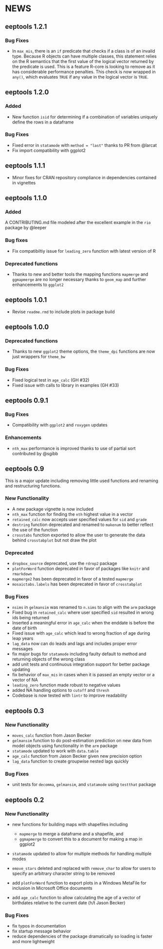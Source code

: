 # NEWS

## eeptools 1.2.1

### Bug Fixes

- In `max_mis`, there is an `if` predicate that checks if a class is of an
invalid type. Because R objects can have multiple classes, this statement relies
on the R semantics that the first value of the logical vector returned by the
predicate is used. This is a feature R-core is looking to remove as it has
considerable performance penalties. This check is now wrapped in `any()`, which
evaluates `TRUE` if any value in the logical vector is `TRUE`.

## eeptools 1.2.0

### Added

- New function `isid` for determining if a combination of variables uniquely define 
the rows in a dataframe

### Bug Fixes
- Fixed error in `statamode` with `method = "last"` thanks to PR from @larcat
- Fix import compatibility with ggplot2

## eeptools 1.1.1

- Minor fixes for CRAN repository compliance in dependencies contained in vignettes

## eeptools 1.1.0

### Added
A CONTRIBUTING.md file modeled after the excellent example in the `rio` package 
by @leeper

### Bug fixes
- Fix compatibiltiy issue for `leading_zero` function with latest version of R

### Deprecated functions
- Thanks to new and better tools the mapping functions `mapmerge` and `ggmapmerge` 
are no longer necessary thanks to `geom_map` and further enhancements to 
`ggplot2`

## eeptools 1.0.1

- Revise `readme.rmd` to include plots in package build

## eeptools 1.0.0

### Deprecated functions
- Thanks to new `ggplot2` theme options, the `theme_dpi` functions are now just 
wrappers for `theme_bw`

### Bug Fixes

- Fixed logical test in `age_calc` (GH #32)
- Fixed issue with calls to library in examples (GH #33)

## eeptools 0.9.1

### Bug Fixes
- Compatibility with `ggplot2` and `roxygen` updates

### Enhancements
- `nth_max`  performance is improved thanks to use of partial sort contributed by @sgibb

## eeptools 0.9

This is a major update including removing little used functions and renaming 
and restructuring functions.

### New Functionality
- A new package vignette is now included
- `nth_max` function for finding the `nth` highest value in a vector
- `retained_calc` now accepts user specified values for `sid` and `grade`
- `destring` function deprecated and renamed to `makenum` to better reflect the 
use of the function
- `crosstabs` function exported to allow the user to generate the data behind 
`crosstabplot` but not draw the plot

### Deprecated
- `dropbox_source` deprecated, use the `rdrop2` package
- `plotForWord` function deprecated in favor of packages like `knitr` and `rmarkdown`
- `mapmerge2` has been deprecated in favor of a tested `mapmerge`
- `mosaictabs.labels` has been deprecated in favor of `crosstabplot`

### Bug Fixes
- `nsims` in `gelmansim` was renamed to `n.sims` to align with the `arm` package
- Fixed bug in `retained_calc` where user specified `sid` resulted in wrong 
ids being returned
- Inserted a meaningful error in `age_calc` when the enddate is before the date 
of birth
- Fixed issue with `age_calc` which lead to wrong fraction of age during leap 
years
- `lag_data` now can do leads and lags and includes proper error messages
- fix major bugs for `statamode` including faulty default to method and returning
objects of the wrong class
- add unit tests and continuous integration support for better package updating
- fix behavior of `max_mis` in cases when it is passed an empty vector or a 
vector of NA
- `leading_zero` function made robust to negative values
- added NA handling options to `cutoff` and `thresh`
- Codebase is now tested with `lintr` to improve readability

## eeptools 0.3

### New Functionality
- `moves_calc` function from Jason Becker
- `gelmansim` function to do post-estimation prediction on new data from model 
objects using functionality in the `arm` package
- `statamode` updated to work with `data.table`
- `age_calc` function from Jason Becker given new precision option
- `lag_data` function to create groupwise nested lags quickly

### Bug Fixes
- unit tests for `decomma`, `gelmansim`, and `statamode` using `testthat` package

## eeptools 0.2

### New Functionality
- new functions for building maps with shapefiles including 
  - `mapmerge` to merge a dataframe and a shapefile, and 
  - `ggmapmerge` to convert this to a document for making a map in ggplot2

- `statamode` updated to allow for multiple methods for handling multiple modes

- `emove_stars` deleted and replaced with `remove_char` to allow for users to specify 
an arbitrary character string to be removed

- add `plotForWord` function to export plots in a Windows MetaFile for inclusion in 
Microsoft Office documents

- add `age_calc` function to allow calculating the age of a vector of birthdates 
relative to the current date (h/t Jason Becker)

### Bug Fixes
- fix typos in documentation
- fix startup message behavior
- reduce dependencies of the package dramatically so loading is faster 
and more lightweight
